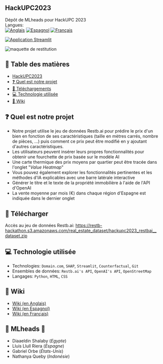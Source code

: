 ## HackUPC2023
Dépôt de MLheads pour HackUPC 2023 <br/>
Langues: <br/>
[![Anglais](https://img.shields.io/badge/Anglais-🇬🇧-blue)](https://github.com/diaa-shalaby/HackUPC2023/blob/main/README.md)
[![Espagnol](https://img.shields.io/badge/Espagnol-🇪🇸-red)](https://github.com/diaa-shalaby/HackUPC2023/blob/main/languages/es/README.md)
[![Français](https://img.shields.io/badge/Français-🇫🇷-white)](https://github.com/diaa-shalaby/HackUPC2023/blob/main/languages/fr/README.md)

[![Application Streamlit](https://static.streamlit.io/badges/streamlit_badge_black_red.svg)](https://mlheads.streamlit.app)

![maquette de restitution](https://github.com/diaa-shalaby/HackUPC2023/assets/73829218/7741beae-e41d-44f1-9006-562e631340d6)

## :scroll: Table des matières
- [HackUPC2023](https://github.com/diaa-shalaby/HackUPC2023/blob/main/languages/fr/README.md#hackupc2023)
- [:question: Quel est notre projet](https://github.com/diaa-shalaby/HackUPC2023/blob/main/languages/fr/README.md#question-quel-est-notre-projet)
- [:page_facing_up: Téléchargements](https://github.com/diaa-shalaby/HackUPC2023/blob/main/languages/fr/README.md#page_facing_up-t%C3%A9l%C3%A9charger)
- [:computer: Technologie utilisée](https://github.com/diaa-shalaby/HackUPC2023/blob/main/languages/fr/README.md#computer-technologie-utilis%C3%A9e)
- [:dart: Wiki](https://github.com/diaa-shalaby/HackUPC2023/blob/main/languages/fr/README.md#dart-wiki)

## :question: Quel est notre projet
- Notre projet utilise le jeu de données Restb.ai pour prédire le prix d'un bien en fonction de ses caractéristiques (taille en mètres carrés, nombre de pièces, ...) puis comment ce prix peut être modifié en y ajoutant d'autres caractéristiques.
- Les utilisateurs peuvent insérer leurs propres fonctionnalités pour obtenir une fourchette de prix basée sur le modèle AI
- Une carte thermique des prix moyens par quartier peut être tracée dans l'onglet "_Value Heatmap_"
- Vous pouvez également explorer les fonctionnalités pertinentes et les méthodes d'IA explicables avec une barre latérale interactive
- Générer le titre et le texte de la propriété immobilière à l'aide de l'API d'OpenAI
- La vente moyenne par mois (€) dans chaque région d'Espagne est indiquée dans le dernier onglet

## :page_facing_up: Télécharger
Accès au jeu de données Restb.ai: https://restb-hackathon.s3.amazonaws.com/real_estate_dataset/hackupc2023_restbai__dataset.zip

## :computer: Technologie utilisée
- Technologies: `Domain.com`, `SHAP`, `Streamlit`, `Counterfactual`, `Git`
- Ensembles de données: `Restb.ai's API`, `OpenAI's API`, `OpenStreetMap`
- Langages: `Python`, `HTML`, `CSS`

## :dart: Wiki
- [Wiki (en Anglais)](https://github.com/diaa-shalaby/HackUPC2023/wiki/Wiki-(in-English)#documentation-on-technologies-used)
- [Wiki (en Espagnol)](https://github.com/diaa-shalaby/HackUPC2023/wiki/Wiki-(en-Espa%C3%B1ol)#documentaci%C3%B3n-sobre-tecnolog%C3%ADas-utilizadas)
- [Wiki (en Français)](https://github.com/diaa-shalaby/HackUPC2023/wiki/Wiki-(en-Fran%C3%A7ais)#documentation-sur-les-technologies-utilis%C3%A9es)

## 🤗 MLheads 🤯
- Diaaeldin Shalaby (_Egypte_)
- Lluis Llull Riera (_Espagne_)
- Gabriel Orbe (_États-Unis_)
- Nathanya Queby (_Indonésie_)